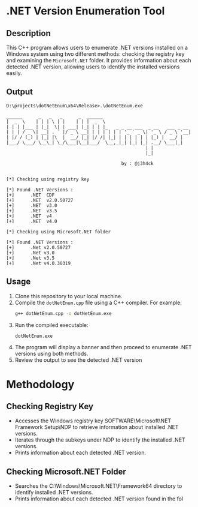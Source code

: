 # .NET Version Enumeration Tool

## Description
This C++ program allows users to enumerate .NET versions installed on a Windows system using two different methods: checking the registry key and examining the `Microsoft.NET` folder. It provides information about each detected .NET version, allowing users to identify the installed versions easily.

## Output
```
D:\projects\dotNetEnum\x64\Release>.\dotNetEnum.exe

______      _   _   _      _  ______
|  _  \    | | | \ | |    | | |  _  \
| | | |___ | |_|  \| | ___| |_| | | |_   _ _ __ ___  _ __   ___ _ __
| | | / _ \| __| . ` |/ _ \ __| | | | | | | '_ ` _ \| '_ \ / _ \ '__|
| |/ / (_) | |_| |\  |  __/ |_| |/ /| |_| | | | | | | |_) |  __/ |
|___/ \___/ \__\_| \_/\___|\__|___/  \__,_|_| |_| |_| .__/ \___|_|
                                                    | |
                                                    |_|

                                           by : @j3h4ck


[*] Checking using registry key

[*] Found .NET Versions :
[+]      .NET  CDF
[+]      .NET  v2.0.50727
[+]      .NET  v3.0
[+]      .NET  v3.5
[+]      .NET  v4
[+]      .NET  v4.0

[*] Checking using Microsoft.NET folder

[*] Found .NET Versions :
[+]      .Net v2.0.50727
[+]      .Net v3.0
[+]      .Net v3.5
[+]      .Net v4.0.30319
```

## Usage
1. Clone this repository to your local machine.
2. Compile the `dotNetEnum.cpp` file using a C++ compiler. For example:
   ```bash
   g++ dotNetEnum.cpp -o dotNetEnum.exe
3. Run the compiled executable:
   ```bash
   dotNetEnum.exe
4. The program will display a banner and then proceed to enumerate .NET versions using both methods.
5. Review the output to see the detected .NET version

# Methodology
## Checking Registry Key
* Accesses the Windows registry key SOFTWARE\Microsoft\NET Framework Setup\NDP to retrieve information about installed .NET versions.
* Iterates through the subkeys under NDP to identify the installed .NET versions.
* Prints information about each detected .NET version.
## Checking Microsoft.NET Folder
* Searches the C:\Windows\Microsoft.NET\Framework64 directory to identify installed .NET versions.
* Prints information about each detected .NET version found in the fol
